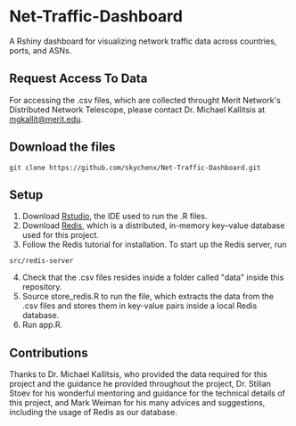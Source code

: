 # Net-Traffic-Dashboard

A Rshiny dashboard for visualizing network traffic data across countries, ports, and ASNs. 

## Request Access To Data
For accessing the .csv files, which are collected throught Merit Network's Distributed Network Telescope, please contact Dr. Michael Kallitsis at mgkallit@merit.edu.

## Download the files
```
git clone https://github.com/skychenx/Net-Traffic-Dashboard.git
```

## Setup
1. Download [Rstudio](https://rstudio.com/products/rstudio/download/), the IDE used to run the .R files.
2. Download [Redis](https://redis.io/download), which is a distributed, in-memory key–value database used for this project.
3. Follow the Redis tutorial for installation. To start up the Redis server, run
```
src/redis-server
```
4. Check that the .csv files resides inside a folder called "data" inside this repository.
5. Source store_redis.R to run the file, which extracts the data from the .csv files and stores them in key-value pairs inside a local Redis database.
6. Run app.R.

## Contributions
Thanks to Dr. Michael Kallitsis, who provided the data required for this project and the guidance he provided throughout the project, Dr. Stilian Stoev for his wonderful mentoring and guidance for the technical details of this project, and Mark Weiman for his many advices and suggestions, including the usage of Redis as our database. 
